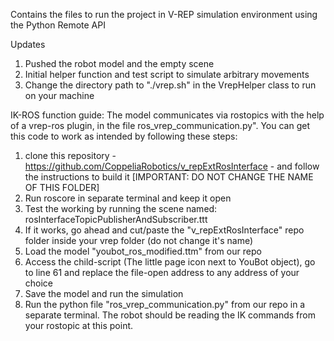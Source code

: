 Contains the files to run the project in V-REP simulation environment using the Python Remote API

Updates

1. Pushed the robot model and the empty scene 
2. Initial helper function and test script to simulate arbitrary movements
3. Change the directory path to  "./vrep.sh" in the VrepHelper class to run on your machine


IK-ROS function guide:
The model communicates via rostopics with the help of a vrep-ros plugin, in the file ros_vrep_communication.py". You can get this code to work as intended by following these steps:

1. clone this repository - https://github.com/CoppeliaRobotics/v_repExtRosInterface - and follow the instructions to build it [IMPORTANT: DO NOT CHANGE THE NAME OF THIS FOLDER]
2. Run roscore in separate terminal and keep it open
3. Test the working by running the scene named: rosInterfaceTopicPublisherAndSubscriber.ttt
4. If it works, go ahead and cut/paste the "v_repExtRosInterface" repo folder inside your vrep folder (do not change it's name)
5. Load the model "youbot_ros_modified.ttm" from our repo
6. Access the child-script (The little page icon next to YouBot object), go to line 61 and replace the file-open address to any address of your choice
7. Save the model and run the simulation
8. Run the python file "ros_vrep_communication.py" from our repo in a separate terminal. The robot should be reading the IK commands from your rostopic at this point.
